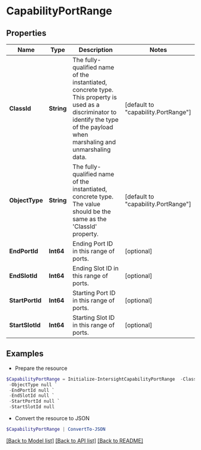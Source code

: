 # CapabilityPortRange
## Properties

Name | Type | Description | Notes
------------ | ------------- | ------------- | -------------
**ClassId** | **String** | The fully-qualified name of the instantiated, concrete type. This property is used as a discriminator to identify the type of the payload when marshaling and unmarshaling data. | [default to "capability.PortRange"]
**ObjectType** | **String** | The fully-qualified name of the instantiated, concrete type. The value should be the same as the &#39;ClassId&#39; property. | [default to "capability.PortRange"]
**EndPortId** | **Int64** | Ending Port ID in this range of ports. | [optional] 
**EndSlotId** | **Int64** | Ending Slot ID in this range of ports. | [optional] 
**StartPortId** | **Int64** | Starting Port ID in this range of ports. | [optional] 
**StartSlotId** | **Int64** | Starting Slot ID in this range of ports. | [optional] 

## Examples

- Prepare the resource
```powershell
$CapabilityPortRange = Initialize-IntersightCapabilityPortRange  -ClassId null `
 -ObjectType null `
 -EndPortId null `
 -EndSlotId null `
 -StartPortId null `
 -StartSlotId null
```

- Convert the resource to JSON
```powershell
$CapabilityPortRange | ConvertTo-JSON
```

[[Back to Model list]](../README.md#documentation-for-models) [[Back to API list]](../README.md#documentation-for-api-endpoints) [[Back to README]](../README.md)

